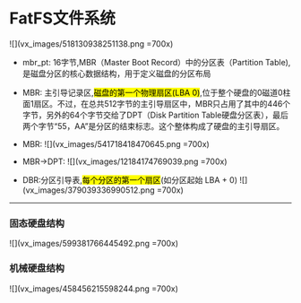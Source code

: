 # FatFS文件系统

![](vx_images/518130938251138.png =700x)
- mbr_pt: 16字节,MBR（Master Boot Record）中的分区表（Partition Table),是磁盘分区的核心数据结构，用于定义磁盘的分区布局
- MBR: 主引导记录区,<mark>磁盘的第一个物理扇区(LBA 0)</mark>,位于整个硬盘的0磁道0柱面1扇区。不过，在总共512字节的主引导扇区中，MBR只占用了其中的446个字节，另外的64个字节交给了DPT（Disk Partition Table硬盘分区表），最后两个字节“55，AA”是分区的结束标志。这个整体构成了硬盘的主引导扇区。
- MBR:
![](vx_images/541718418470645.png =700x)

- MBR->DPT:
![](vx_images/12184174769039.png =700x)

- DBR:分区引导表,<mark>每个分区的第一个扇区</mark>(如分区起始 LBA + 0)
![](vx_images/379039336990512.png =700x)


---

### 固态硬盘结构
![](vx_images/599381766445492.png =700x)

### 机械硬盘结构
![](vx_images/458456215598244.png =700x)

